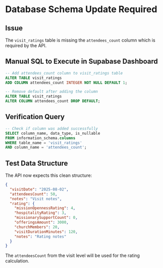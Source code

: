 # Database Schema Update Required

## Issue
The `visit_ratings` table is missing the `attendees_count` column which is required by the API.

## Manual SQL to Execute in Supabase Dashboard

```sql
-- Add attendees_count column to visit_ratings table
ALTER TABLE visit_ratings 
ADD COLUMN attendees_count INTEGER NOT NULL DEFAULT 1;

-- Remove default after adding the column
ALTER TABLE visit_ratings 
ALTER COLUMN attendees_count DROP DEFAULT;
```

## Verification Query
```sql
-- Check if column was added successfully
SELECT column_name, data_type, is_nullable 
FROM information_schema.columns 
WHERE table_name = 'visit_ratings' 
AND column_name = 'attendees_count';
```

## Test Data Structure

The API now expects this clean structure:

```json
{
  "visitDate": "2025-08-02",
  "attendeesCount": 50,
  "notes": "Visit notes",
  "rating": {
    "missionOpennessRating": 4,
    "hospitalityRating": 3,
    "missionarySupportCount": 0,
    "offeringsAmount": 3000,
    "churchMembers": 20,
    "visitDurationMinutes": 120,
    "notes": "Rating notes"
  }
}
```

The `attendeesCount` from the visit level will be used for the rating calculation.